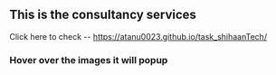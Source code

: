 ## This is the  consultancy services 

Click here to check -- https://atanu0023.github.io/task_shihaanTech/


### Hover over the images it will popup 
